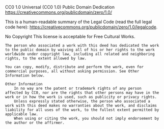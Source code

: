 CC0 1.0 Universal (CC0 1.0)
Public Domain Dedication
https://creativecommons.org/publicdomain/zero/1.0/

This is a human-readable summary of the Legal Code (read the full legal code here):
https://creativecommons.org/publicdomain/zero/1.0/legalcode.

No Copyright
This license is acceptable for Free Cultural Works.

    The person who associated a work with this deed has dedicated the work to the public domain by waiving all of his or her rights to the work worldwide under copyright law, including all related and neighboring rights, to the extent allowed by law.

    You can copy, modify, distribute and perform the work, even for commercial purposes, all without asking permission. See Other Information below.

    Other Information
        In no way are the patent or trademark rights of any person affected by CC0, nor are the rights that other persons may have in the work or in how the work is used, such as publicity or privacy rights.
        Unless expressly stated otherwise, the person who associated a work with this deed makes no warranties about the work, and disclaims liability for all uses of the work, to the fullest extent permitted by applicable law.
        When using or citing the work, you should not imply endorsement by the author or the affirmer.
